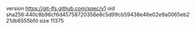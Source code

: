 version https://git-lfs.github.com/spec/v1
oid sha256:440c8b96cf6d45758720356e8c5d99cb59438e46e02e9a0065eb221db6555bfd
size 11375
